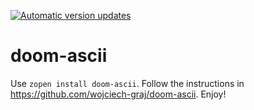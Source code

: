[![Automatic version updates](https://github.com/ZOSOpenTools/doom-asciiport/actions/workflows/bump.yml/badge.svg)](https://github.com/ZOSOpenTools/doom-asciiport/actions/workflows/bump.yml)

# doom-ascii

Use `zopen install doom-ascii`. Follow the instructions in https://github.com/wojciech-graj/doom-ascii. Enjoy!
